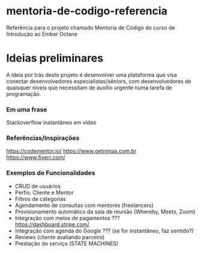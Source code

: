 # mentoria-de-codigo-referencia
Referência para o projeto chamado Mentoria de Código do curso de Introdução ao Ember Octane

# Ideias preliminares
A ideia por trás deste projeto é desenvolver uma plataforma que visa conectar desenvolvedores especialistas/sêniors, com desenvolvedores de quaisquer níveis que necessitam de auxílio urgente numa tarefa de programação.

### Em uma frase
Stackoverflow instantâneo em vídeo 

### Referências/Inspirações
https://codementor.io/
https://www.getninjas.com.br
https://www.fiverr.com/

### Exemplos de Funcionalidades
* CRUD de usuários
* Perfis: Cliente e Mentor
* Filtros de categorias
* Agendamento de consultas com mentores (freelancers)
* Provisionamento automático da sala de reunião (Whereby, Meets, Zoom)
* Integração com meios de pagamentos ??? https://dashboard.stripe.com/ 
* Integração com agenda do Google ??? (se for instantâneo, faz sentido?)
* Reviews (cliente avaliando parceiro)
* Prestação do serviço (STATE MACHINES)
